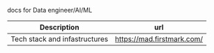 
docs for Data engineer/AI/ML


| Description | url    |
| :-----: | :---: |
| Tech stack and infastructures | https://mad.firstmark.com/   |

